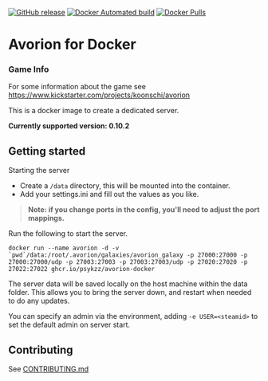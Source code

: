 [![GitHub release](https://img.shields.io/github/release/psykzz/avorion-docker.svg?style=flat-square)](https://github.com/psykzz/avorion-docker/releases/latest)
[![Docker Automated build](https://img.shields.io/docker/automated/psykzz/avorion-docker.svg?style=flat-square)](https://hub.docker.com/r/psykzz/avorion-docker)
[![Docker Pulls](https://img.shields.io/docker/pulls/psykzz/avorion-docker.svg?style=flat-square)](https://hub.docker.com/r/psykzz/avorion-docker)

Avorion for Docker
==================


### Game Info

For some information about the game see https://www.kickstarter.com/projects/koonschi/avorion

This is a docker image to create a dedicated server.

**Currently supported version: 0.10.2**


## Getting started
Starting the server 

* Create a `/data` directory, this will be mounted into the container.
* Add your settings.ini and fill out the values as you like.

> **Note: if you change ports in the config, you'll need to adjust the port mappings.**

Run the following to start the server.
```
docker run --name avorion -d -v `pwd`/data:/root/.avorion/galaxies/avorion_galaxy -p 27000:27000 -p 27000:27000/udp -p 27003:27003 -p 27003:27003/udp -p 27020:27020 -p 27022:27022 ghcr.io/psykzz/avorion-docker
```

The server data will be saved locally on the host machine within the data folder. This allows you to bring the server down, and restart when needed to do any updates.

You can specify an admin via the environment, adding `-e USER=<steamid>` to set the default admin on server start.


## Contributing

See [CONTRIBUTING.md](CONTRIBUTING.md)



